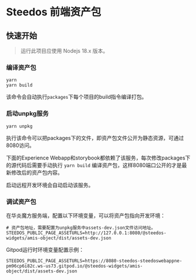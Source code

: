 Steedos 前端资产包
===

## 快速开始

> 运行此项目应使用 Nodejs 18.x 版本。

### 编译资产包

```
yarn
yarn build
```

该命令会自动执行`packages`下每个项目的build指令编译打包。

### 启动unpkg服务

```
yarn unpkg
```

执行该命令可以把packages下的文件，即资产包文件公开为静态资源，可通过8080访问。

下面的Experience Webapp和storybook都依赖了该服务，每次修改packages下的源代码后需要手动执行 `yarn build` 编译资产包，这样8080端口公开的才是最新修改后的资产包内容。

启动远程开发环境会自动启动该服务。

### 调试资产包

在华炎魔方服务端，配置以下环境变量，可以将资产包指向开发环境：

```shell
# 资产包地址，需要配置为unpkg服务中assets-dev.json文件访问地址。
STEEDOS_PUBLIC_PAGE_ASSETURLS=http://127.0.0.1:8080/@steedos-widgets/amis-object/dist/assets-dev.json
```

Gitpod运行时环境变量配置示例：
```
STEEDOS_PUBLIC_PAGE_ASSETURLS=https://8080-steedos-steedoswebappne-pm96cp6i82c.ws-us73.gitpod.io/@steedos-widgets/amis-object/dist/assets-dev.json
```
